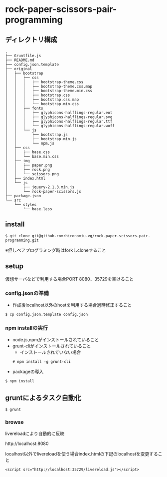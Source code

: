 # rock-paper-scissors-pair-programming

## ディレクトリ構成
```
.
├── Gruntfile.js
├── README.md
├── config.json.template
├── original
│   ├── bootstrap
│   │   ├── css
│   │   │   ├── bootstrap-theme.css
│   │   │   ├── bootstrap-theme.css.map
│   │   │   ├── bootstrap-theme.min.css
│   │   │   ├── bootstrap.css
│   │   │   ├── bootstrap.css.map
│   │   │   └── bootstrap.min.css
│   │   ├── fonts
│   │   │   ├── glyphicons-halflings-regular.eot
│   │   │   ├── glyphicons-halflings-regular.svg
│   │   │   ├── glyphicons-halflings-regular.ttf
│   │   │   └── glyphicons-halflings-regular.woff
│   │   └── js
│   │       ├── bootstrap.js
│   │       ├── bootstrap.min.js
│   │       └── npm.js
│   ├── css
│   │   ├── base.css
│   │   └── base.min.css
│   ├── img
│   │   ├── paper.png
│   │   ├── rock.png
│   │   └── scissors.png
│   ├── index.html
│   └── js
│       ├── jquery-2.1.3.min.js
│       └── rock-paper-scissors.js
├── package.json
└── src
    └── styles
        └── base.less
```

## install
```
$ git clone git@github.com:hironomiu-vg/rock-paper-scissors-pair-programming.git
```
※但しペアプログラミング時はforkしcloneすること

## setup
仮想サーバなどで利用する場合PORT 8080、35729を空けること

### config.jsonの準備
- 作成後localhost以外のhostを利用する場合適時修正すること
```
$ cp config.json.template config.json
```

###  npm installの実行
- node.js,npmがインストールされていること
- grunt-cliがインストールされていること
  - インストールされていない場合
  ```
  # npm install -g grunt-cli
  ```
- packageの導入
```
$ npm install
```

## gruntによるタスク自動化
```
$ grunt
```

### browse
livereloadにより自動的に反映

http://localhost:8080

localhost以外でlivereloadを使う場合index.htmlの下記のlocalhostを変更すること
```
<script src="http://localhost:35729/livereload.js"></script>
```
